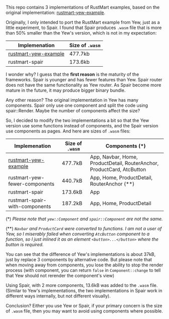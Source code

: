 This repo contains 3 implementations of RustMart examples, based on the original implementation: [rustmart-yew-example].

Originally, I only intended to port the RustMart example from Yew, just as a little experiment, to Spair. I found that Spair produces `.wasm` file that is more than 50% smaller than the Yew's version, which is not in my expectation:

| Implemenation          | Size of `.wasm` |
| ---------------------- | --------------- |
| [rustmart-yew-example] | 477.7kb         |
| rustmart-spair         | 173.6kb         |

I wonder why? I guess that the **first reason** is the maturity of the frameworks. Spair is younger and has fewer features than Yew. Spair router does not have the same functionality as Yew router. As Spair become more mature in the future, it may produce bigger binary bundle.

Any other reason? The original implementation in Yew has many components. Spair only use one component and split the code using spair::Render. Maybe the number of components affect the size?

So, I decided to modify the two implementations a bit so that the Yew version use some functions instead of components, and the Spair version use components as pages. And here are sizes of `.wasm` files:

| Implemenation                  | Size of `.wasm` | Components (*)                                                         |
| ------------------------------ | --------------- | ---------------------------------------------------------------------- |
| [rustmart-yew-example]         | 477.7kB         | App, Navbar, Home, ProductDetail, RouterAnchor, ProductCard, AtcButton |
| rustmart-yew-fewer-components  | 440.7kB         | App, Home, ProductDetail, RouterAnchor (**)                            |
| rustmart-spair                 | 173.6kB         | App                                                                    |
| rustmart-spair-with-components | 187.2kB         | App, Home, ProductDetail                                               |

(*) *Please note that `yew::Component` and `spair::Component` are not the same.*

(**) *`Navbar` and `ProductCard` were converted to functions. I am not a user of Yew, so I miserably failed when converting `AtcButton` component to a function, so I just inlined it as an element `<button>...</button>` where the button is required.*

You can see that the difference of Yew's implementations is about 37kB, just by replace 3 components by alternative code. But please note that when moving away from components, you lose the ability to stop the render process (with component, you can return `false` in `Component::change` to tell that Yew should not rerender the component's view)

Using Spair, with 2 more components, 13.6kB was added to the `.wasm` file. (Similar to Yew's implementations, the two implementations in Spair work in different ways internally, but not different visually).

Conclusion? Either you use Yew or Spair, if your primary concern is the size of `.wasm` file, then you may want to avoid using components where possible.

[rustmart-yew-example]: https://github.com/sheshbabu/rustmart-yew-example
